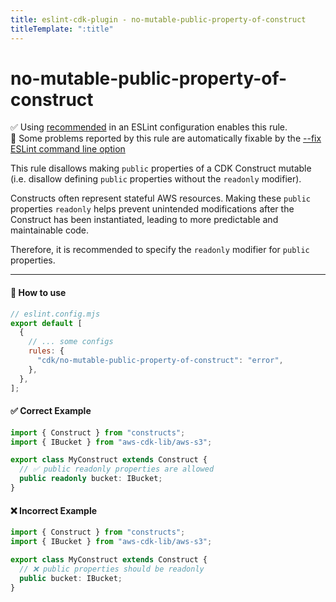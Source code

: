 ```yaml
---
title: eslint-cdk-plugin - no-mutable-public-property-of-construct
titleTemplate: ":title"
---
```


# no-mutable-public-property-of-construct

<div class="info-item">
  ✅ Using
  <a href="/rules/#recommended-rules">recommended</a>
  in an ESLint configuration enables this rule.
</div>
<div class="info-item">
  🔧 Some problems reported by this rule are automatically fixable by the
  <a href="https://eslint.org/docs/latest/use/command-line-interface#--fix">
    --fix ESLint command line option
  </a>
</div>

This rule disallows making `public` properties of a CDK Construct mutable (i.e. disallow defining `public` properties without the `readonly` modifier).

Constructs often represent stateful AWS resources.
Making these `public` properties `readonly` helps prevent unintended modifications after the Construct has been instantiated, leading to more predictable and maintainable code.

Therefore, it is recommended to specify the `readonly` modifier for `public` properties.

---

#### 🔧 How to use

```js
// eslint.config.mjs
export default [
  {
    // ... some configs
    rules: {
      "cdk/no-mutable-public-property-of-construct": "error",
    },
  },
];
```

#### ✅ Correct Example

```ts
import { Construct } from "constructs";
import { IBucket } from "aws-cdk-lib/aws-s3";

export class MyConstruct extends Construct {
  // ✅ public readonly properties are allowed
  public readonly bucket: IBucket;
}
```

#### ❌ Incorrect Example

```ts
import { Construct } from "constructs";
import { IBucket } from "aws-cdk-lib/aws-s3";

export class MyConstruct extends Construct {
  // ❌ public properties should be readonly
  public bucket: IBucket;
}
```
